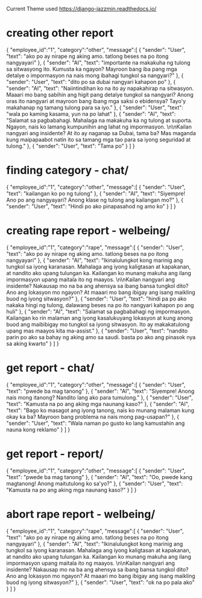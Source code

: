 Current Theme used
https://django-jazzmin.readthedocs.io/

# creating other report
{
	"employee_id":"1",
	"category":"other",
	"message":[
		{
			"sender": "User",
			"text": "ako po ay nirape ng aking amo. tatlong beses na po itong nangyayari"
		},
		{
			"sender": "AI",
			"text": "importante na makakuha ng tulong sa sitwasyong ito. Kumusta ka ngayon? Mayroon bang iba pang mga detalye o impormasyon na nais mong ibahagi tungkol sa nangyari?"
		},
		{
			"sender": "User",
			"text": "dito po sa dubai nangyari kahapon po"
		},
		{
			"sender": "AI",
			"text": "Naiintindihan ko na ito ay napakahirap na sitwasyon. Maaari mo bang sabihin ang higit pang detalye tungkol sa nangyari? Anong oras ito nangyari at mayroon bang ibang mga saksi o ebidensya? Tayo'y makahanap ng tamang tulong para sa iyo."
		},
		{
			"sender": "User",
			"text": "wala po kaming kasama, yun na po lahat"
		},
		{
			"sender": "AI",
			"text": "Salamat sa pagbabahagi. Mahalaga na makakuha ka ng tulong at suporta. Ngayon, nais ko lamang kumpunihin ang lahat ng impormasyon. \n\nKailan nangyari ang insidente? At ito ay naganap sa Dubai, tama ba? Mas maganda kung maipapaabot natin ito sa tamang mga tao para sa iyong seguridad at tulong."
		},
		{
			"sender": "User",
			"text": "Tama po"
		}
	]
}

# finding category - chat/
{
	"employee_id":"1",
	"category":"other",
	"message":[
		{
			"sender": "User",
			"text": "kailangan ko po ng tulong"
		},
		{
			"sender": "AI",
			"text": "Siyempre! Ano po ang nangyayari? Anong klase ng tulong ang kailangan mo?"
		},
		{
			"sender": "User",
			"text": "Hindi po ako pinapasahod ng amo ko"
		}
	]
}

# creating rape report - welbeing/
{
	"employee_id":"1",
	"category":"rape",
	"message":[
		{
			"sender": "User",
			"text": "ako po ay nirape ng aking amo. tatlong beses na po itong nangyayari"
		},
		{
			"sender": "AI",
			"text": "Ikinalulungkot kong marinig ang tungkol sa iyong karanasan. Mahalaga ang iyong kaligtasan at kapakanan, at nandito ako upang tulungan ka. Kailangan ko munang makuha ang ilang impormasyon upang maitala ito ng maayos. \n\nKailan nangyari ang insidente? Nakausap mo na ba ang ahensya sa ibang bansa tungkol dito? Ano ang lokasyon mo ngayon? At maaari mo bang ibigay ang isang maikling buod ng iyong sitwasyon?"
		},
		{
			"sender": "User",
			"text": "hindi pa po ako nakaka hingi ng tulong, dalawang beses na po ito nangyari kahapon po ang huli"
		},
		{
			"sender": "AI",
			"text": "Salamat sa pagbabahagi ng impormasyon. Kailangan ko rin malaman ang iyong kasalukuyang lokasyon at kung anong buod ang maibibigay mo tungkol sa iyong sitwasyon. Ito ay makakatulong upang mas maayos kita ma-assist."
		},
		{
			"sender": "User",
			"text": "nandito parin po ako sa bahay ng aking amo sa saudi. basta po ako ang pinasok nya sa aking kwarto"
		}
	]
}

# get report - chat/
{
	"employee_id":"1",
	"category":"other",
	"message":[
		{
			"sender": "User",
			"text": "pwede ba mag tanong"
		},
		{
			"sender": "AI",
			"text": "Siyempre! Anong nais mong itanong? Nandito lang ako para tumulong."
		},
		{
			"sender": "User",
			"text": "Kamusta na po ang aking mga naunang kaso?"
		},
		{
			"sender": "AI",
			"text": "Bago ko masagot ang iyong tanong, nais ko munang malaman kung okay ka ba? Mayroon bang problema na nais mong pag-usapan?"
		},
		{
			"sender": "User",
			"text": "Wala naman po gusto ko lang kamustahin ang nauna kong reklamo"
		}
	]
}


# get report - report/
{
	"employee_id":"1",
	"category":"other",
	"message":[
		{
			"sender": "User",
			"text": "pwede ba mag tanong"
		},
		{
			"sender": "AI",
			"text": "Oo, pwede kang magtanong! Anong maitutulong ko sa'yo?"
		},
		{
			"sender": "User",
			"text": "Kamusta na po ang aking mga naunang kaso?"
		}
	]
}


# abort rape report - welbeing/
{
	"employee_id":"1",
	"category":"rape",
	"message":[
		{
			"sender": "User",
			"text": "ako po ay nirape ng aking amo. tatlong beses na po itong nangyayari"
		},
		{
			"sender": "AI",
			"text": "Ikinalulungkot kong marinig ang tungkol sa iyong karanasan. Mahalaga ang iyong kaligtasan at kapakanan, at nandito ako upang tulungan ka. Kailangan ko munang makuha ang ilang impormasyon upang maitala ito ng maayos. \n\nKailan nangyari ang insidente? Nakausap mo na ba ang ahensya sa ibang bansa tungkol dito? Ano ang lokasyon mo ngayon? At maaari mo bang ibigay ang isang maikling buod ng iyong sitwasyon?"
		},
		{
			"sender": "User",
			"text": "ok na po pala ako"
		}
	]
}
